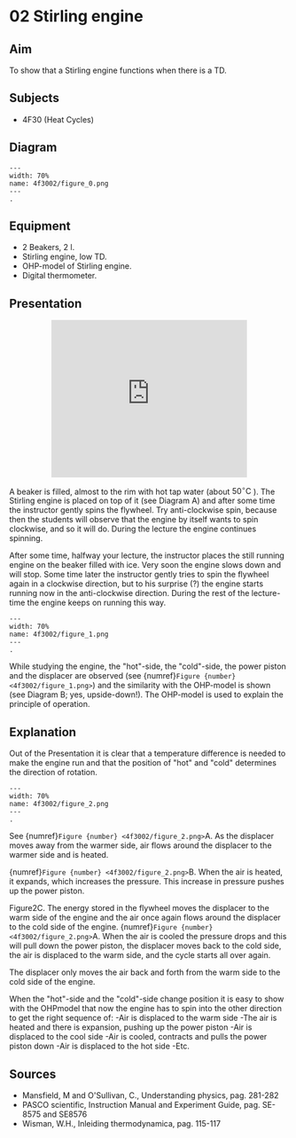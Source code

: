 # 02 Stirling engine 
    
  
## Aim   
 To show that a Stirling engine functions when there is a TD.    
  
## Subjects   
* 4F30 (Heat Cycles)   

## Diagram
   
```{figure} figures/figure_0.png  
---  
width: 70%  
name: 4f3002/figure_0.png  
---  
. 
```

## Equipment
 *  2 Beakers, $2\mathrm{~l}$. 
 *  Stirling engine, low TD. 
 *  OHP-model of Stirling engine. 
 *  Digital thermometer.
     
  
## Presentation

<div style="display: flex; justify-content: center;">
    <div style="position: relative; width: 70%; height: 0; padding-bottom: 56.25%;">
        <iframe
            src="https://www.youtube.com/embed/mt9k6Xhb_PI?si=kPiQMt8dxbhJ7vy8"
            style="position: absolute; top: 0; left: 0; width: 100%; height: 100%;"
            frameborder="0"
            allow="accelerometer; autoplay; clipboard-write; encrypted-media; gyroscope; picture-in-picture"
            allowfullscreen
        ></iframe>
    </div>
</div>

A beaker is filled, almost to the rim with hot tap water (about $50^{\circ} \mathrm{C}$ ). The Stirling engine is placed on top of it (see Diagram A) and after some time the instructor gently spins the flywheel. Try anti-clockwise spin, because then the students will observe that the engine by itself wants to spin clockwise, and so it will do. During the lecture the engine continues spinning.

After some time, halfway your lecture, the instructor places the still running engine on the beaker filled with ice. Very soon the engine slows down and will stop. Some time later the instructor gently tries to spin the flywheel again in a clockwise direction, but to his surprise (?) the engine starts running now in the anti-clockwise direction. During the rest of the lecture-time the engine keeps on running this way.
   
```{figure} figures/figure_1.png  
---  
width: 70%  
name: 4f3002/figure_1.png  
---  
. 
```

While studying the engine, the "hot"-side, the "cold"-side, the power piston and the displacer are observed (see {numref}`Figure {number} <4f3002/figure_1.png>`) and the similarity with the OHP-model is shown (see Diagram B; yes, upside-down!). The OHP-model is used to explain the principle of operation.

## Explanation   
Out of the Presentation it is clear that a temperature difference is needed to make the engine run and that the position of "hot" and "cold" determines the direction of rotation.

```{figure} figures/figure_2.png  
---  
width: 70%  
name: 4f3002/figure_2.png  
---  
. 
```
See {numref}`Figure {number} <4f3002/figure_2.png>`A. As the displacer moves away from the warmer side, air flows around the displacer to the warmer side and is heated.

{numref}`Figure {number} <4f3002/figure_2.png>`B. When the air is heated, it expands, which increases the pressure. This increase in pressure pushes up the power piston.

Figure2C. The energy stored in the flywheel moves the displacer to the warm side of the engine and the air once again flows around the displacer to the cold side of the engine. {numref}`Figure {number} <4f3002/figure_2.png>`A. When the air is cooled the pressure drops and this will pull down the power piston, the displacer moves back to the cold side, the air is displaced to the warm side, and the cycle starts all over again.

The displacer only moves the air back and forth from the warm side to the cold side of the engine.

When the "hot"-side and the "cold"-side change position it is easy to show with the OHPmodel that now the engine has to spin into the other direction to get the right sequence of: -Air is displaced to the warm side -The air is heated and there is expansion, pushing up the power piston -Air is displaced to the cool side -Air is cooled, contracts and pulls the power piston down -Air is displaced to the hot side -Etc.    
  
## Sources
 *  Mansfield, M and O'Sullivan, C., Understanding physics, pag. 281-282 
 *  PASCO scientific, Instruction Manual and Experiment Guide, pag. SE-8575 and SE8576 
 *  Wisman, W.H., Inleiding thermodynamica, pag. 115-117
  
